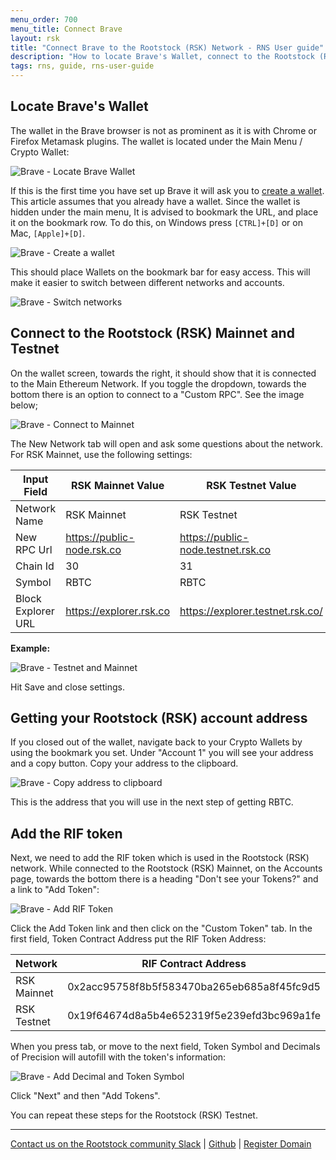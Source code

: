 ```yaml
---
menu_order: 700
menu_title: Connect Brave
layout: rsk
title: "Connect Brave to the Rootstock (RSK) Network - RNS User guide"
description: "How to locate Brave's Wallet, connect to the Rootstock (RSK) Mainnet and Testnet, get your Rootstock account address, add the RIF token"
tags: rns, guide, rns-user-guide
---
```


## Locate Brave's Wallet

The wallet in the Brave browser is not as prominent as it is with Chrome or Firefox Metamask plugins. The wallet is located under the Main Menu / Crypto Wallet:

![Brave - Locate Brave Wallet](/rif/rns/guide/images/brave-locate-brave-wallet.jpg)


If this is the first time you have set up Brave it will ask you to [create a wallet](https://brave.com/funding-your-brave-wallet/). This article assumes that you already have a wallet. Since the wallet is hidden under the main menu, It is advised to bookmark the URL, and place it on the bookmark row. To do this, on Windows press `[CTRL]+[D]` or on Mac, `[Apple]+[D]`.

![Brave - Create a wallet](/rif/rns/guide/images/brave-create-a-wallet.jpg)


This should place Wallets on the bookmark bar for easy access. This will make it easier to switch between different networks and accounts.

![Brave - Switch networks](/rif/rns/guide/images/brave-switch-networks.jpg)


## Connect to the Rootstock (RSK) Mainnet and Testnet

On the wallet screen, towards the right, it should show that it is connected to the Main Ethereum Network. If you toggle the dropdown, towards the bottom there is an option to connect to a "Custom RPC". See the image below;

![Brave - Connect to Mainnet](/rif/rns/guide/images/brave-connect-to-mainnet.jpg)


The New Network tab will open and ask some questions about the network. For RSK Mainnet, use the following settings:

| Input Field | RSK Mainnet Value | RSK Testnet Value |
| -- | -- | -- |
| Network Name | RSK Mainnet | RSK Testnet |
| New RPC Url | https://public-node.rsk.co | https://public-node.testnet.rsk.co |
| Chain Id | 30 | 31 |
| Symbol | RBTC | RBTC |
| Block Explorer URL | https://explorer.rsk.co | https://explorer.testnet.rsk.co/

**Example:**

![Brave - Testnet and Mainnet](/rif/rns/guide/images/brave-testnet-and-mainnet.jpg)

Hit Save and close settings.

## Getting your Rootstock (RSK) account address

If you closed out of the wallet, navigate back to your Crypto Wallets by using the bookmark you set. Under "Account 1" you will see your address and a copy button. Copy your address to the clipboard.

![Brave - Copy address to clipboard](/rif/rns/guide/images/brave-copy-address-to-clipboard.jpg)

This is the address that you will use in the next step of getting RBTC.

## Add the RIF token

Next, we need to add the RIF token which is used in the Rootstock (RSK) network. While connected to the Rootstock (RSK) Mainnet, on the Accounts page, towards the bottom there is a heading "Don't see your Tokens?" and a link to "Add Token":

![Brave - Add RIF Token](/rif/rns/guide/images/brave-add-rif-token.png)


Click the Add Token link and then click on the "Custom Token" tab. In the first field, Token Contract Address put the RIF Token Address:

| Network | RIF Contract Address |
| -- | -- |
| RSK Mainnet | 0x2acc95758f8b5f583470ba265eb685a8f45fc9d5 |
| RSK Testnet | 0x19f64674d8a5b4e652319f5e239efd3bc969a1fe |

When you press tab, or move to the next field, Token Symbol and Decimals of Precision will autofill with the token's information:

![Brave - Add Decimal and Token Symbol](/rif/rns/guide/images/brave-add-decimal-and-token-symbol.jpg)


Click "Next" and then "Add Tokens".

You can repeat these steps for the Rootstock (RSK) Testnet.

----

[Contact us on the Rootstock community Slack](/slack/) |
[Github](https://github.com/rnsdomains) |
[Register Domain](https://manager.rns.rifos.org/search)
